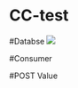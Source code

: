 # CC-test

#Databse
<img src="./![result](https://user-images.githubusercontent.com/84755221/119506827-df145200-bda0-11eb-9245-c4b93e94ad09.png)">



#Consumer


#POST Value
